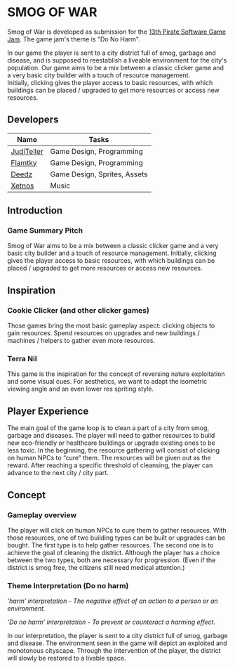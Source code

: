 # SMOG OF WAR
Smog of War is developed as submission for the [13th Pirate Software Game Jam](https://develop.games/gamejam/).  The game jam's theme is "Do No Harm".  

In our game the player is sent to a city district full of smog, garbage and disease, and is supposed to reestablish a liveable environment for the city's population. 
Our game aims to be a mix between a classic clicker game and a very basic city builder with a touch of resource management.  
Initially, clicking gives the player access to basic resources, with which buildings can be placed / upgraded to get more resources or access new resources.


## Developers 
Name | Tasks |  
--- | --- | 
[JudiTeller](https://github.com/JudiTeller) | Game Design, Programming
[Flamtky](https://github.com/Flamtky) | Game Design, Programming
[Deedz](https://github.com/DeeDz-x) | Game Design, Sprites, Assets
[Xetnos](https://github.com/lXetnosl) | Music


## Introduction
### Game Summary Pitch
Smog of War aims to be a mix between a classic clicker game and a very basic city builder and a touch of resource management. 
Initially, clicking gives the player access to basic resources, with which buildings can be placed / upgraded to get more resources or access new resources.


## Inspiration
### Cookie Clicker (and other clicker games)
Those games bring the most basic gameplay aspect: clicking objects to gain resources. Spend resources on upgrades and new buildings / machines / helpers to gather even more resources.

### Terra Nil
This game is the inspiration for the concept of reversing nature exploitation and some visual cues. For aesthetics, we want to adapt the isometric viewing angle and an even lower res spriting style.


## Player Experience
The main goal of the game loop is to clean a part of a city from smog, garbage and diseases.
The player will need to gather resources to build new eco-friendly or healthcare buildings or upgrade existing ones to be less toxic.
In the beginning, the resource gathering will consist of clicking on human NPCs to “cure” them. The resources will be given out as the reward.
After reaching a specific threshold of cleansing, the player can advance to the next city / city part.


## Concept
### Gameplay overview
The player will click on human NPCs to cure them to gather resources.
With those resources, one of two building types can be built or upgrades can be bought. 
The first type is to help gather resources. The second one is to achieve the goal of cleaning the district.
Although the player has a choice between the two types, both are necessary for progression. (Even if the district is smog free, the citizens still need medical attention.)

### Theme Interpretation (Do no harm)
*‘harm’ interpretation - The negative effect of an action to a person or an environment.*

*‘Do no harm’ interpretation - To prevent or counteract a harming effect.*

In our interpretation, the player is sent to a city district full of smog, garbage and disease. The environment seen in the game will depict an exploited and monotonous cityscape.
Through the intervention of the player, the district will slowly be restored to a livable space.
